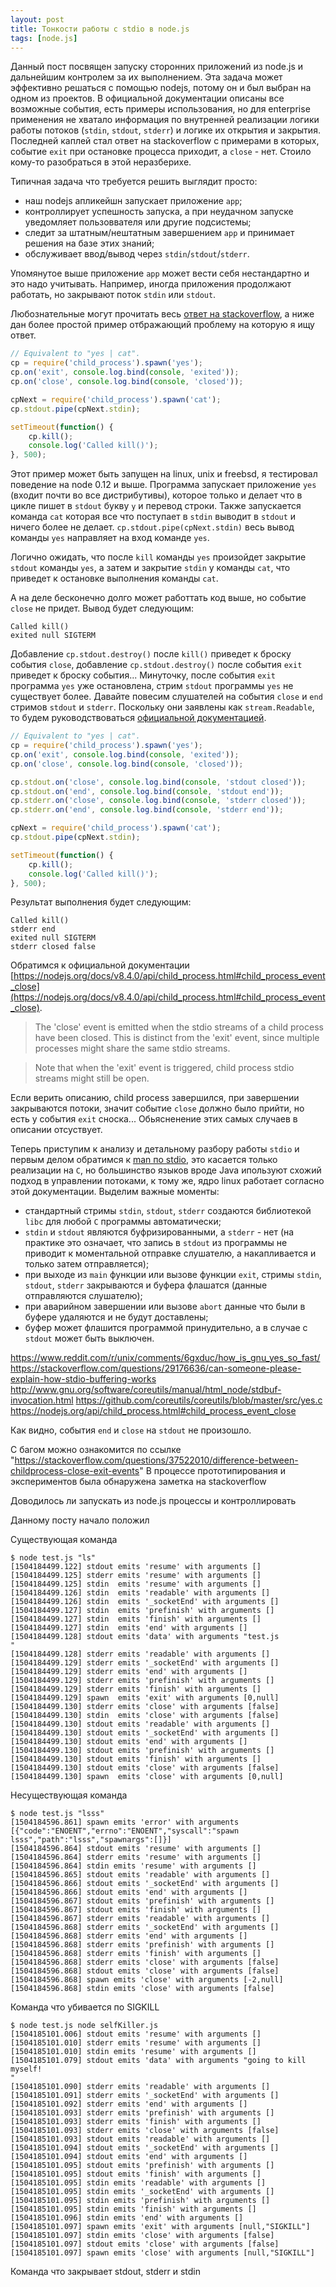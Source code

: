 ```yaml
---
layout: post
title: Тонкости работы с stdio в node.js
tags: [node.js]
---
```


Данный пост посвящен запуску сторонних приложений из node.js и дальнейшим контролем за их выполнением. Эта
задача может эффективно решаться с помощью nodejs, потому он и был выбран на одном из проектов. В
официальной документации описаны все возможные события, есть примеры использования, но для enterprise
применения не хватало информация по внутренней реализации логики работы потоков (`stdin`, `stdout`, `stderr`)
и логике их открытия и закрытия. Последней каплей стал ответ на stackoverflow с примерами в которых,
событие `exit` при остановке процесса приходит, а `close` - нет. Стоило кому-то разобраться в этой неразберихе.

Типичная задача что требуется решить выглядит просто:
* наш nodejs апликейшн запускает приложение `app`;
* контроллирует успешность запуска, а при неудачном запуске уведомляет пользоввателя или другие подсистемы;
* следит за штатным/нештатным завершением `app` и принимает решения на базе этих знаний;
* обслуживает ввод/вывод через `stdin`/`stdout`/`stderr`.

Упомянутое выше приложение `app` может вести себя нестандартно и это надо учитывать. Например, иногда приложения
продолжают работать, но закрывают поток `stdin` или `stdout`. 

Любознательные могут прочитать весь
[ответ на stackoverflow](https://stackoverflow.com/questions/37522010/difference-between-childprocess-close-exit-events),
а ниже дан более простой пример отбражающий проблему на которую я ищу ответ.

```js
// Equivalent to "yes | cat".
cp = require('child_process').spawn('yes');
cp.on('exit', console.log.bind(console, 'exited'));
cp.on('close', console.log.bind(console, 'closed'));

cpNext = require('child_process').spawn('cat');
cp.stdout.pipe(cpNext.stdin);

setTimeout(function() {
    cp.kill();
    console.log('Called kill()');
}, 500);
```

Этот пример может быть запущен на linux, unix и freebsd, я тестировал поведение на node 0.12 и выше.
Программа запускает приложение `yes` (входит почти во все дистрибутивы), которое только и делает что в цикле
пишет в `stdout` букву `y` и перевод строки. Также запускается команда `cat` которая все что поступает в `stdin`
выводит в `stdout` и ничего более не делает. `cp.stdout.pipe(cpNext.stdin)` весь вывод команды `yes` направляет
на вход команде `yes`.

Логично ожидать, что после `kill` команды `yes` произойдет закрытие `stdout` команды `yes`, а затем и закрытие
`stdin` у команды `cat`, что приведет к остановке выполнения команды `cat`.

А на деле бесконечно долго может работтать код выше, но событие `close` не придет. Вывод будет следующим:

```text
Called kill()
exited null SIGTERM
```

Добавление `cp.stdout.destroy()` после `kill()` приведет к броску события `close`, добавление `cp.stdout.destroy()`
после события `exit` приведет к броску события... Минуточку, после события `exit` программа `yes` уже остановлена,
стрим `stdout` программы `yes` не существует более. Давайте повесим слушателей на события `close` и `end` стримов
`stdout` и `stderr`. Поскольку они заявлены как `stream.Readable`, то будем руководствоваться
[официальной документацией](https://nodejs.org/docs/v8.4.0/api/stream.html#stream_class_stream_readable).

```js
// Equivalent to "yes | cat".
cp = require('child_process').spawn('yes');
cp.on('exit', console.log.bind(console, 'exited'));
cp.on('close', console.log.bind(console, 'closed'));

cp.stdout.on('close', console.log.bind(console, 'stdout closed'));
cp.stdout.on('end', console.log.bind(console, 'stdout end'));
cp.stderr.on('close', console.log.bind(console, 'stderr closed'));
cp.stderr.on('end', console.log.bind(console, 'stderr end'));

cpNext = require('child_process').spawn('cat');
cp.stdout.pipe(cpNext.stdin);

setTimeout(function() {
    cp.kill();
    console.log('Called kill()');
}, 500);
```

Результат выполнения будет следующим:

```text
Called kill()
stderr end
exited null SIGTERM
stderr closed false
```

Обратимся к официальной документации [https://nodejs.org/docs/v8.4.0/api/child_process.html#child_process_event_close](https://nodejs.org/docs/v8.4.0/api/child_process.html#child_process_event_close).

> The 'close' event is emitted when the stdio streams of a child process have been closed.
> This is distinct from the 'exit' event, since multiple processes might share the same stdio streams.

> Note that when the 'exit' event is triggered, child process stdio streams might still be open.
  
Если верить описанию, child process завершился, при завершении закрываются потоки, значит событие `close`
должно было прийти, но есть у события `exit` сноска... Обьясненение этих самых случаев в описании отсуствует.


Теперь приступим к анализу и детальному разбору работы `stdio` и первым делом обратимся к
[man по stdio](http://man7.org/linux/man-pages/man3/stdio.3.html), это касается только реализации на `C`, но большинство
языков вроде Java ипользуют схожий подход в управлении потоками, к тому же, ядро linux работает согласно этой
документации. Выделим важные моменты:

* стандартный стримы `stdin`, `stdout`, `stderr` создаются библиотекой `libc` для любой `C` программы автоматически;
* `stdin` и `stdout` являются буфризированными, а `stderr` - нет (на практике это означает, что запись в `stdout` из
программы не приводит к моментальной отправке слушателю, а накапливается и только затем отправляется);
* при выходе из `main` функции или вызове функции `exit`, стримы `stdin`, `stdout`, `stderr` закрываются и буфера
флашатся (данные отправляются слушателю);
* при аварийном завершении или вызове `abort` данные что были в буфере удаляются и не будут доставлены;
* буфер может флашится программой принудительно, а в случае с `stdout` может быть выключен.



https://www.reddit.com/r/unix/comments/6gxduc/how_is_gnu_yes_so_fast/
https://stackoverflow.com/questions/29176636/can-someone-please-explain-how-stdio-buffering-works
http://www.gnu.org/software/coreutils/manual/html_node/stdbuf-invocation.html
https://github.com/coreutils/coreutils/blob/master/src/yes.c
https://nodejs.org/api/child_process.html#child_process_event_close


Как видно, события `end` и `close` на `stdout` не произошло.

С багом можно ознакомится по ссылке
"https://stackoverflow.com/questions/37522010/difference-between-childprocess-close-exit-events"
В процессе
прототипирования и экспериментов была обнаружена заметка на stackoverflow  

Доводилось ли запускать из node.js процессы и контроллировать 

Данному посту начало положил

Существующая команда

```text
$ node test.js "ls"
[1504184499.122] stdout emits 'resume' with arguments []
[1504184499.125] stderr emits 'resume' with arguments []
[1504184499.125] stdin  emits 'resume' with arguments []
[1504184499.126] stdin  emits 'readable' with arguments []
[1504184499.126] stdin  emits '_socketEnd' with arguments []
[1504184499.127] stdin  emits 'prefinish' with arguments []
[1504184499.127] stdin  emits 'finish' with arguments []
[1504184499.127] stdin  emits 'end' with arguments []
[1504184499.128] stdout emits 'data' with arguments "test.js
"
[1504184499.128] stderr emits 'readable' with arguments []
[1504184499.129] stderr emits '_socketEnd' with arguments []
[1504184499.129] stderr emits 'end' with arguments []
[1504184499.129] stderr emits 'prefinish' with arguments []
[1504184499.129] stderr emits 'finish' with arguments []
[1504184499.129] spawn  emits 'exit' with arguments [0,null]
[1504184499.130] stderr emits 'close' with arguments [false]
[1504184499.130] stdin  emits 'close' with arguments [false]
[1504184499.130] stdout emits 'readable' with arguments []
[1504184499.130] stdout emits '_socketEnd' with arguments []
[1504184499.130] stdout emits 'end' with arguments []
[1504184499.130] stdout emits 'prefinish' with arguments []
[1504184499.130] stdout emits 'finish' with arguments []
[1504184499.130] stdout emits 'close' with arguments [false]
[1504184499.130] spawn  emits 'close' with arguments [0,null]
```

Несуществующая команда

```text
$ node test.js "lsss"
[1504184596.861] spawn emits 'error' with arguments [{"code":"ENOENT","errno":"ENOENT","syscall":"spawn lsss","path":"lsss","spawnargs":[]}]
[1504184596.864] stdout emits 'resume' with arguments []
[1504184596.864] stderr emits 'resume' with arguments []
[1504184596.864] stdin emits 'resume' with arguments []
[1504184596.865] stdout emits 'readable' with arguments []
[1504184596.866] stdout emits '_socketEnd' with arguments []
[1504184596.866] stdout emits 'end' with arguments []
[1504184596.867] stdout emits 'prefinish' with arguments []
[1504184596.867] stdout emits 'finish' with arguments []
[1504184596.867] stderr emits 'readable' with arguments []
[1504184596.868] stderr emits '_socketEnd' with arguments []
[1504184596.868] stderr emits 'end' with arguments []
[1504184596.868] stderr emits 'prefinish' with arguments []
[1504184596.868] stderr emits 'finish' with arguments []
[1504184596.868] stderr emits 'close' with arguments [false]
[1504184596.868] stdout emits 'close' with arguments [false]
[1504184596.868] spawn emits 'close' with arguments [-2,null]
[1504184596.868] stdin emits 'close' with arguments [false]
```

Команда что убивается по SIGKILL

```text
$ node test.js node selfKiller.js
[1504185101.006] stdout emits 'resume' with arguments []
[1504185101.010] stderr emits 'resume' with arguments []
[1504185101.010] stdin emits 'resume' with arguments []
[1504185101.079] stdout emits 'data' with arguments "going to kill myself!
"
[1504185101.090] stderr emits 'readable' with arguments []
[1504185101.091] stderr emits '_socketEnd' with arguments []
[1504185101.092] stderr emits 'end' with arguments []
[1504185101.093] stderr emits 'prefinish' with arguments []
[1504185101.093] stderr emits 'finish' with arguments []
[1504185101.093] stderr emits 'close' with arguments [false]
[1504185101.093] stdout emits 'readable' with arguments []
[1504185101.094] stdout emits '_socketEnd' with arguments []
[1504185101.094] stdout emits 'end' with arguments []
[1504185101.095] stdout emits 'prefinish' with arguments []
[1504185101.095] stdout emits 'finish' with arguments []
[1504185101.095] stdin emits 'readable' with arguments []
[1504185101.095] stdin emits '_socketEnd' with arguments []
[1504185101.095] stdin emits 'prefinish' with arguments []
[1504185101.095] stdin emits 'finish' with arguments []
[1504185101.096] stdin emits 'end' with arguments []
[1504185101.097] spawn emits 'exit' with arguments [null,"SIGKILL"]
[1504185101.097] stdin emits 'close' with arguments [false]
[1504185101.097] stdout emits 'close' with arguments [false]
[1504185101.097] spawn emits 'close' with arguments [null,"SIGKILL"]
```

Команда что закрывает stdout, stderr и stdin

```text

```